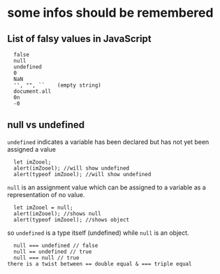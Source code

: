 # some infos should be remembered
## List of falsy values in JavaScript
```
  false
  null
  undefined
  0
  NaN
  '', "", ``    (empty string)
  document.all
  0n
  -0
```
## null vs undefined
  `undefined` indicates a variable has been declared but has not yet been assigned a value
```
  let imZooel;
  alert(imZooel); //will show undefined
  alert(typeof imZooel); //will show undefined
```
  `null` is an assignment value which can be assigned to a variable as a representation of no value.
```
  let imZooel = null;
  alert(imZooel); //shows null
  alert(typeof imZooel); //shows object
```
so `undefined` is a type itself (undefined) while `null` is an object.
```
  null === undefined // false
  null == undefined // true
  null === null // true
there is a twist between == double equal & === triple equal
```
